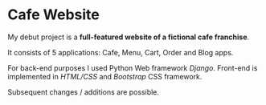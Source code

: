 <h1>Cafe Website</h1>

My debut project is a <b>full-featured website of a fictional cafe franchise</b>.

It consists of 5 applications: Cafe, Menu, Cart, Order and Blog apps. 

For back-end purposes I used Python Web framework <i>Django</i>. Front-end is implemented in <i>HTML/CSS</i> and <i>Bootstrap</i>
CSS framework.

Subsequent changes / additions are possible.
